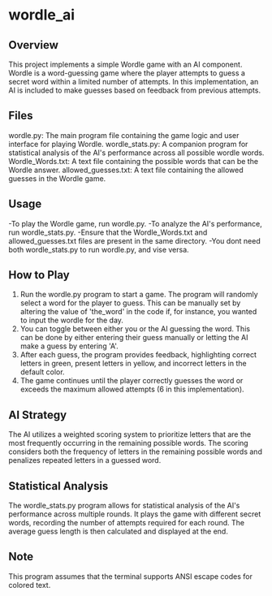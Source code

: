 # wordle_ai

## Overview
This project implements a simple Wordle game with an AI component. Wordle is a word-guessing game where the player attempts to guess a secret word within a limited number of attempts. In this implementation, an AI is included to make guesses based on feedback from previous attempts.

## Files
wordle.py: The main program file containing the game logic and user interface for playing Wordle.
wordle_stats.py: A companion program for statistical analysis of the AI's performance across all possible wordle words.
Wordle_Words.txt: A text file containing the possible words that can be the Wordle answer.
allowed_guesses.txt: A text file containing the allowed guesses in the Wordle game.

## Usage
-To play the Wordle game, run wordle.py. 
-To analyze the AI's performance, run wordle_stats.py. 
-Ensure that the Wordle_Words.txt and allowed_guesses.txt files are present in the same directory. 
-You dont need both wordle_stats.py to run wordle.py, and vise versa. 

## How to Play
1. Run the wordle.py program to start a game. The program will randomly select a word for the player to guess. This can be manually set by altering the value of 'the_word' in the code if, for instance, you wanted to input the wordle for the day. 
2. You can toggle between either you or the AI guessing the word. This can be done by either entering their guess manually or letting the AI make a guess by entering 'A'.
3. After each guess, the program provides feedback, highlighting correct letters in green, present letters in yellow, and incorrect letters in the default color.
4. The game continues until the player correctly guesses the word or exceeds the maximum allowed attempts (6 in this implementation).

## AI Strategy
The AI utilizes a weighted scoring system to prioritize letters that are the most frequently occurring in the remaining possible words. The scoring considers both the frequency of letters in the remaining possible words and penalizes repeated letters in a guessed word.

## Statistical Analysis
The wordle_stats.py program allows for statistical analysis of the AI's performance across multiple rounds. It plays the game with different secret words, recording the number of attempts required for each round. The average guess length is then calculated and displayed at the end.

## Note
This program assumes that the terminal supports ANSI escape codes for colored text.
